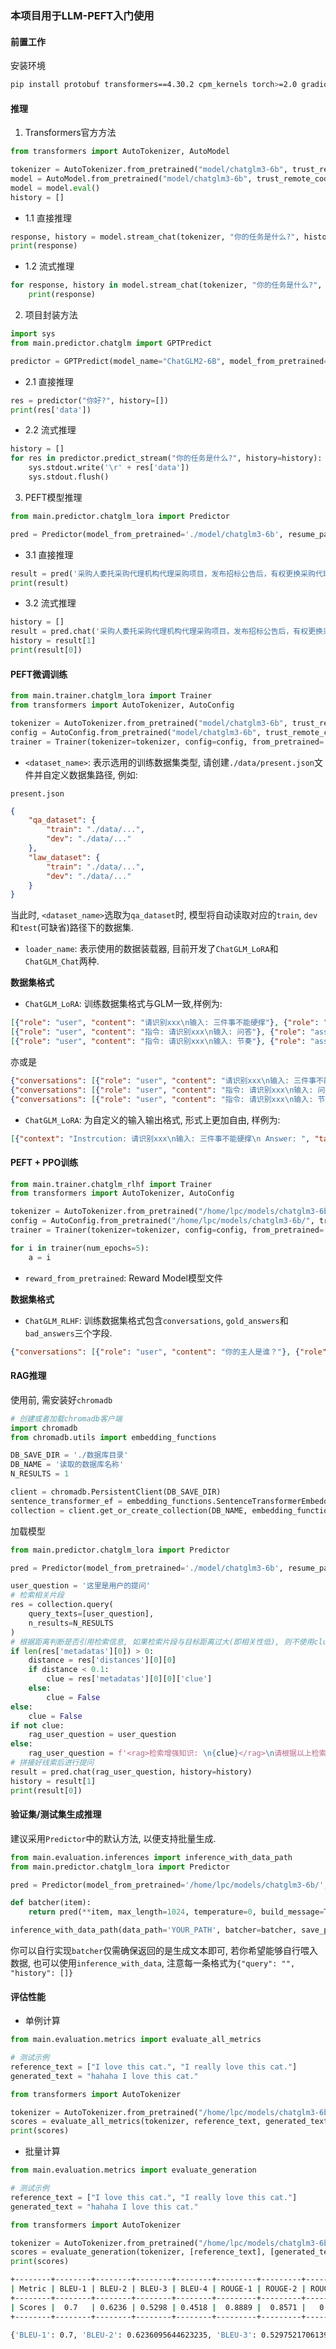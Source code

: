 ### 本项目用于LLM-PEFT入门使用

#### 前置工作

安装环境

```bash
pip install protobuf transformers==4.30.2 cpm_kernels torch>=2.0 gradio mdtex2html sentencepiece accelerate peft jieba nltk rouge_chinese 
```

#### 推理

1. Transformers官方方法

```python
from transformers import AutoTokenizer, AutoModel

tokenizer = AutoTokenizer.from_pretrained("model/chatglm3-6b", trust_remote_code=True)
model = AutoModel.from_pretrained("model/chatglm3-6b", trust_remote_code=True).half().cuda()
model = model.eval()
history = []
```

- 1.1 直接推理

```python
response, history = model.stream_chat(tokenizer, "你的任务是什么?", history=history)
print(response)
```

- 1.2 流式推理

```python
for response, history in model.stream_chat(tokenizer, "你的任务是什么?", history=history):
    print(response)
```

2. 项目封装方法

```python
import sys
from main.predictor.chatglm import GPTPredict

predictor = GPTPredict(model_name="ChatGLM2-6B", model_from_pretrained="model/chatglm3-6b")
```

- 2.1 直接推理

```python
res = predictor("你好?", history=[])
print(res['data'])
```

- 2.2 流式推理

```python
history = []
for res in predictor.predict_stream("你的任务是什么?", history=history):
    sys.stdout.write('\r' + res['data'])
    sys.stdout.flush()
```

3. PEFT模型推理

```python
from main.predictor.chatglm_lora import Predictor

pred = Predictor(model_from_pretrained='./model/chatglm3-6b', resume_path='./save_model/RAG/ChatGLM_44136')
```

- 3.1 直接推理

```python
result = pred('采购人委托采购代理机构代理采购项目，发布招标公告后，有权更换采购代理机构吗?', max_length=512)
print(result)
```

- 3.2 流式推理

```python
history = []
result = pred.chat('采购人委托采购代理机构代理采购项目，发布招标公告后，有权更换采购代理机构吗?', max_length=3000, history=history)
history = result[1]
print(result[0])
```

#### PEFT微调训练

```python
from main.trainer.chatglm_lora import Trainer
from transformers import AutoTokenizer, AutoConfig

tokenizer = AutoTokenizer.from_pretrained("model/chatglm3-6b", trust_remote_code=True)
config = AutoConfig.from_pretrained("model/chatglm3-6b", trust_remote_code=True)
trainer = Trainer(tokenizer=tokenizer, config=config, from_pretrained='./model/chatglm3-6b', loader_name='ChatGLM_Chat', data_path='<dataset_name></dataset_name>', max_length=3600, batch_size=1, task_name='<dataset_name>')
```

- `<dataset_name>`: 表示选用的训练数据集类型, 请创建`./data/present.json`文件并自定义数据集路径, 例如:

`present.json`

```json
{
    "qa_dataset": {
        "train": "./data/...",
        "dev": "./data/..."
    },
    "law_dataset": {
        "train": "./data/...",
        "dev": "./data/..."
    }
}
```

当此时, `<dataset_name>`选取为`qa_dataset`时, 模型将自动读取对应的`train`, `dev`和`test`(可缺省)路径下的数据集.

- `loader_name`: 表示使用的数据装载器, 目前开发了`ChatGLM_LoRA`和`ChatGLM_Chat`两种.

**数据集格式**

- `ChatGLM_LoRA`: 训练数据集格式与GLM一致,样例为:

```json
[{"role": "user", "content": "请识别xxx\n输入: 三件事不能硬撑"}, {"role": "assistant", "content": "好的, 答案是xxx"}]
[{"role": "user", "content": "指令: 请识别xxx\n输入: 问答"}, {"role": "assistant", "content": "好的, 答案是xxx"}]
[{"role": "user", "content": "指令: 请识别xxx\n输入: 节奏"}, {"role": "assistant", "content": "好的, 答案是xxx"}]
```

亦或是

```json
{"conversations": [{"role": "user", "content": "请识别xxx\n输入: 三件事不能硬撑"}, {"role": "assistant", "content": "好的, 答案是xxx"}]}
{"conversations": [{"role": "user", "content": "指令: 请识别xxx\n输入: 问答"}, {"role": "assistant", "content": "好的, 答案是xxx"}]}
{"conversations": [{"role": "user", "content": "指令: 请识别xxx\n输入: 节奏"}, {"role": "assistant", "content": "好的, 答案是xxx"}]}
```

- `ChatGLM_LoRA`: 为自定义的输入输出格式, 形式上更加自由, 样例为:

```json
[{"context": "Instrcution: 请识别xxx\n输入: 三件事不能硬撑\n Answer: ", "target": "好的, 答案是xxx\n"}]
```

#### PEFT + PPO训练

```python
from main.trainer.chatglm_rlhf import Trainer
from transformers import AutoTokenizer, AutoConfig

tokenizer = AutoTokenizer.from_pretrained("/home/lpc/models/chatglm3-6b/", trust_remote_code=True)
config = AutoConfig.from_pretrained("/home/lpc/models/chatglm3-6b/", trust_remote_code=True)
trainer = Trainer(tokenizer=tokenizer, config=config, from_pretrained='/home/lpc/models/chatglm3-6b/', reward_from_pretrained='/home/lpc/models/text2vec-base-chinese/', loader_name='ChatGLM_RLHF', data_path='ID', max_length=1200, batch_size=2, task_name='ID')

for i in trainer(num_epochs=5):
    a = i
```

- `reward_from_pretrained`: Reward Model模型文件

**数据集格式**

- `ChatGLM_RLHF`: 训练数据集格式包含`conversations`, `gold_answers`和`bad_answers`三个字段.

```json
{"conversations": [{"role": "user", "content": "你的主人是谁？"}, {"role": "assistant", "content": "张三是我的主人。"}], "gold_answers": ["张三是我的主人。"], "bad_answers": ["我没有主人", "我不知道", "我没有真正的主人", "我是人工智能没有主人"]}
```

#### RAG推理

使用前, 需安装好`chromadb`

```python
# 创建或者加载chromadb客户端
import chromadb
from chromadb.utils import embedding_functions

DB_SAVE_DIR = './数据库目录'
DB_NAME = '读取的数据库名称'
N_RESULTS = 1

client = chromadb.PersistentClient(DB_SAVE_DIR)
sentence_transformer_ef = embedding_functions.SentenceTransformerEmbeddingFunction(model_name="DMetaSoul/sbert-chinese-general-v2")
collection = client.get_or_create_collection(DB_NAME, embedding_function=sentence_transformer_ef, metadata={"hnsw:space": "cosine"})
```

加载模型

```python
from main.predictor.chatglm_lora import Predictor

pred = Predictor(model_from_pretrained='./model/chatglm3-6b', resume_path='./save_model/RAG/ChatGLM_44136')
```

```python
user_question = '这里是用户的提问'
# 检索相关片段
res = collection.query(
    query_texts=[user_question],
    n_results=N_RESULTS
)
# 根据距离判断是否引用检索信息, 如果检索片段与目标距离过大(即相关性低), 则不使用clue
if len(res['metadatas'][0]) > 0:
    distance = res['distances'][0][0]
    if distance < 0.1:
        clue = res['metadatas'][0][0]['clue']
    else:
        clue = False
else:
    clue = False
if not clue:
    rag_user_question = user_question
else:
    rag_user_question = f'<rag>检索增强知识: \n{clue}</rag>\n请根据以上检索增强知识回答以下问题\n{user_question}'
# 拼接好线索后进行提问
result = pred.chat(rag_user_question, history=history)
history = result[1]
print(result[0])
```

#### 验证集/测试集生成推理

建议采用`Predictor`中的默认方法, 以便支持批量生成.

```python
from main.evaluation.inferences import inference_with_data_path
from main.predictor.chatglm_lora import Predictor

pred = Predictor(model_from_pretrained='/home/lpc/models/chatglm3-6b/', resume_path='./save_model/ChatGLM_LoRA')

def batcher(item):
    return pred(**item, max_length=1024, temperature=0, build_message=True)

inference_with_data_path(data_path='YOUR_PATH', batcher=batcher, save_path='./outputs.txt', batch_size=4)
```

你可以自行实现`batcher`仅需确保返回的是生成文本即可,
若你希望能够自行喂入数据, 也可以使用`inference_with_data`, 注意每一条格式为`{"query": "", "history": []}`

#### 评估性能

- 单例计算

```python
from main.evaluation.metrics import evaluate_all_metrics

# 测试示例
reference_text = ["I love this cat.", "I really love this cat."]
generated_text = "hahaha I love this cat."

from transformers import AutoTokenizer

tokenizer = AutoTokenizer.from_pretrained("/home/lpc/models/chatglm3-6b/", trust_remote_code=True)
scores = evaluate_all_metrics(tokenizer, reference_text, generated_text, intensive=False) # 如果是中文请将intensive设置为True
print(scores)
```

- 批量计算

```python
from main.evaluation.metrics import evaluate_generation

# 测试示例
reference_text = ["I love this cat.", "I really love this cat."]
generated_text = "hahaha I love this cat."

from transformers import AutoTokenizer

tokenizer = AutoTokenizer.from_pretrained("/home/lpc/models/chatglm3-6b/", trust_remote_code=True)
scores = evaluate_generation(tokenizer, [reference_text], [generated_text], intensive=False) # 如果是中文请将intensive设置为True
print(scores)
```

```bash
+--------+--------+--------+--------+--------+---------+---------+---------+---------+---------+--------+--------+
| Metric | BLEU-1 | BLEU-2 | BLEU-3 | BLEU-4 | ROUGE-1 | ROUGE-2 | ROUGE-3 | ROUGE-4 | ROUGE-L | METEOR |  TER   |
+--------+--------+--------+--------+--------+---------+---------+---------+---------+---------+--------+--------+
| Scores |  0.7   | 0.6236 | 0.5298 | 0.4518 |  0.8889 |  0.8571 |   0.8   |  0.6667 |  0.8889 | 0.958  | 0.3043 |
+--------+--------+--------+--------+--------+---------+---------+---------+---------+---------+--------+--------+

{'BLEU-1': 0.7, 'BLEU-2': 0.6236095644623235, 'BLEU-3': 0.5297521706139517, 'BLEU-4': 0.4518010018049224, 'ROUGE-1': 0.888888888888889, 'ROUGE-2': 0.8571428571428571, 'ROUGE-3': 0.8, 'ROUGE-4': 0.6666666666666666, 'ROUGE-L': 0.888888888888889, 'METEOR': 0.9579668787425148, 'TER': 0.30434782608695654}
```